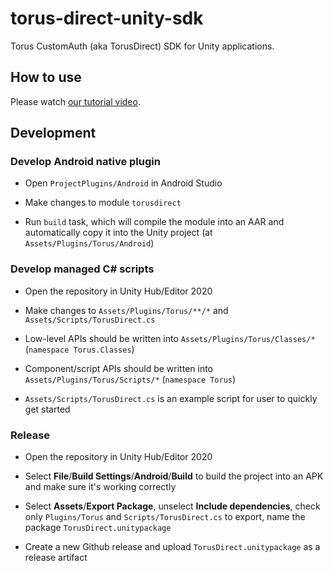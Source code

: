 # torus-direct-unity-sdk

Torus CustomAuth (aka TorusDirect) SDK for Unity applications.

## How to use

Please watch [our tutorial video](https://www.loom.com/share/fe0cf944958943df9567f29ef2c8092f).

## Development

### Develop Android native plugin

- Open `ProjectPlugins/Android` in Android Studio

- Make changes to module `torusdirect`

- Run `build` task, which will compile the module into an AAR and automatically copy it into the Unity project (at `Assets/Plugins/Torus/Android`)

### Develop managed C# scripts

- Open the repository in Unity Hub/Editor 2020

- Make changes to `Assets/Plugins/Torus/**/*` and `Assets/Scripts/TorusDirect.cs`

- Low-level APIs should be written into `Assets/Plugins/Torus/Classes/*` (`namespace Torus.Classes`)

- Component/script APIs should be written into `Assets/Plugins/Torus/Scripts/*` (`namespace Torus`)

- `Assets/Scripts/TorusDirect.cs` is an example script for user to quickly get started

### Release

- Open the repository in Unity Hub/Editor 2020

- Select **File**/**Build Settings**/**Android**/**Build** to build the project into an APK and make sure it's working correctly

- Select **Assets**/**Export Package**, unselect **Include dependencies**, check only `Plugins/Torus` and `Scripts/TorusDirect.cs` to export, name the package `TorusDirect.unitypackage`

- Create a new Github release and upload `TorusDirect.unitypackage` as a release artifact
